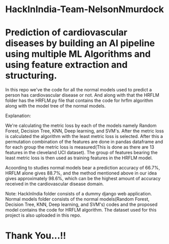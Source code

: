 # HackInIndia-Team-NelsonNmurdock
# Prediction of cardiovascular diseases by building an AI pipeline using multiple ML Algorithms and using feature extraction and structuring.
In this repo we've the code for all the normal models used to predict a person has cardiovascular disease or not. And along with that the HRFLM folder has the HRFLM.py file that contains the code for hrflm algorithm along with the model tree of the normal models.

Explanation: 

We're calculating the metric loss by each of the models namely Random Forest, Decision Tree, KNN, Deep learning, and SVM's. After the metric loss is calculated the algorithm with the least metric loss is selected.
After this a permutation combination of the features are done in pandas dataframe and for each group the metric loss is measured(This is done as there are 13 features in the cleveland UCI dataset). The group of features bearing the least metric loss is then used as training features in the HRFLM model. 

Acoording to studies normal models bear a prediction accuracy of 66.7%, HRFLM alone gives 88.7%, and the method mentioned above in our idea gives approximately 98.6%, which can be the highest amount of accuracy received in the cardiovascular disease domain.

Note: HackInIndia folder consists of a dummy django web application. Normal models folder consists of the normal models(Random Forest, Decision Tree, KNN, Deep learning, and SVM's) codes and the proposed model contains the code for HRFLM algorithm. The dataset used for this project is also uploaded in this repo.

# Thank You...!! 
